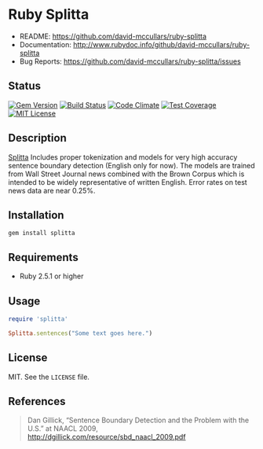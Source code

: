 # Ruby Splitta

* README:         https://github.com/david-mccullars/ruby-splitta
* Documentation:  http://www.rubydoc.info/github/david-mccullars/ruby-splitta
* Bug Reports:    https://github.com/david-mccullars/ruby-splitta/issues


## Status

[![Gem Version](https://badge.fury.io/rb/splitta.svg)](https://badge.fury.io/rb/splitta)
[![Build Status](https://github.com/david-mccullars/ruby-splitta/workflows/CI/badge.svg)](https://github.com/david-mccullars/ruby-splitta/actions?workflow=CI)
[![Code Climate](https://codeclimate.com/github/david-mccullars/ruby-splitta/badges/gpa.svg)](https://codeclimate.com/github/david-mccullars/ruby-splitta)
[![Test Coverage](https://codeclimate.com/github/david-mccullars/ruby-splitta/badges/coverage.svg)](https://codeclimate.com/github/david-mccullars/ruby-splitta/coverage)
[![MIT License](https://img.shields.io/badge/License-MIT-blue.svg)](LICENSE)

## Description

[Splitta](https://code.google.com/archive/p/splitta/) Includes proper
tokenization and models for very high accuracy sentence boundary detection
(English only for now). The models are trained from Wall Street Journal news
combined with the Brown Corpus which is intended to be widely representative of
written English. Error rates on test news data are near 0.25%.

## Installation

```
gem install splitta
```

## Requirements

* Ruby 2.5.1 or higher

## Usage

```ruby
require 'splitta'

Splitta.sentences("Some text goes here.")
```

## License

MIT. See the `LICENSE` file.

## References

> Dan Gillick, “Sentence Boundary Detection and the Problem with the U.S.” at NAACL 2009, http://dgillick.com/resource/sbd_naacl_2009.pdf
